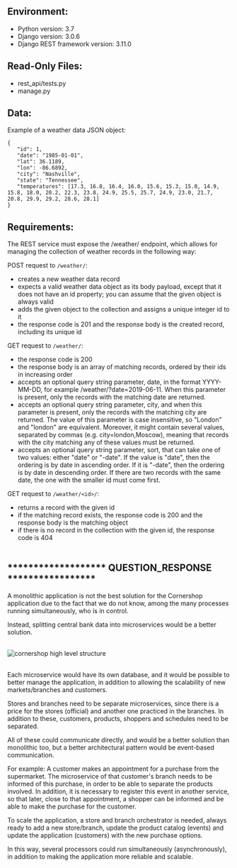 ## Environment:
- Python version: 3.7
- Django version: 3.0.6
- Django REST framework version: 3.11.0

## Read-Only Files:
- rest_api/tests.py
- manage.py

## Data:
Example of a weather data JSON object:
```
{
   "id": 1,
   "date": "1985-01-01",
   "lat": 36.1189,
   "lon": -86.6892,
   "city": "Nashville",
   "state": "Tennessee",
   "temperatures": [17.3, 16.8, 16.4, 16.0, 15.6, 15.3, 15.0, 14.9, 15.8, 18.0, 20.2, 22.3, 23.8, 24.9, 25.5, 25.7, 24.9, 23.0, 21.7, 20.8, 29.9, 29.2, 28.6, 28.1]
}
```

## Requirements:
The REST service must expose the /weather/ endpoint, which allows for managing the collection of weather records in the following way:


POST request to `/weather/`:

- creates a new weather data record
- expects a valid weather data object as its body payload, except that it does not have an id property; you can assume that the given object is always valid
- adds the given object to the collection and assigns a unique integer id to it
- the response code is 201 and the response body is the created record, including its unique id


GET request to `/weather/`:

- the response code is 200
- the response body is an array of matching records, ordered by their ids in increasing order
- accepts an optional query string parameter, date, in the format YYYY-MM-DD, for example /weather/?date=2019-06-11. When this parameter is present, only the records with the matching date are returned.
- accepts an optional query string parameter, city, and when this parameter is present, only the records with the matching city are returned. The value of this parameter is case insensitive, so "London" and "london" are equivalent. Moreover, it might contain several values, separated by commas (e.g. city=london,Moscow), meaning that records with the city matching any of these values must be returned.
- accepts an optional query string parameter, sort, that can take one of two values: either "date" or "-date". If the value is "date", then the ordering is by date in ascending order. If it is "-date", then the ordering is by date in descending order. If there are two records with the same date, the one with the smaller id must come first.


GET request to `/weather/<id>/`:

- returns a record with the given id
- if the matching record exists, the response code is 200 and the response body is the matching object
- if there is no record in the collection with the given id, the response code is 404<br><br>
## ******************* QUESTION_RESPONSE *****************

A monolithic application is not the best solution for the Cornershop application due to the fact that we do not know, among the many processes running simultaneously, who is in control.

Instead, splitting central bank data into microservices would be a better solution.<br><br>

<img src="/home/gary/Documents/personal/tests/1b84b19a-872f-4dbb-9588-aff6eb5ce263/WhatsApp Image 2022-02-14 at 01.51.54.jpeg" alt="cornershop high level structure"/><br><br>

Each microservice would have its own database, and it would be possible to better manage the application, in addition to allowing the scalability of new markets/branches and customers.

Stores and branches need to be separate microservices, since there is a price for the stores (official) and another one practiced in the branches. In addition to these, customers, products, shoppers and schedules need to be separated.

All of these could communicate directly, and would be a better solution than monolithic too, but a better architectural pattern would be event-based communication.

For example: A customer makes an appointment for a purchase from the supermarket. The microservice of that customer's branch needs to be informed of this purchase, in order to be able to separate the products involved. In addition, it is necessary to register this event in another service, so that later, close to that appointment, a shopper can be informed and be able to make the purchase for the customer.


To scale the application, a store and branch orchestrator is needed, always ready to add a new store/branch, update the product catalog (events) and update the application (customers) with the new purchase options.

In this way, several processors could run simultaneously (asynchronously), in addition to making the application more reliable and scalable.


